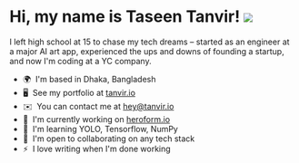 Hi, my name is Taseen Tanvir! ![](https://user-images.githubusercontent.com/18350557/176309783-0785949b-9127-417c-8b55-ab5a4333674e.gif)
======================================================================================================================================

I left high school at 15 to chase my tech dreams – started as an engineer at a major AI art app, experienced the ups and downs of founding a startup, and now I'm coding at a YC company.

* 🌍  I'm based in Dhaka, Bangladesh
* 🖥️  See my portfolio at [tanvir.io](http://tanvir.io)
* ✉️  You can contact me at [hey@tanvir.io](mailto:hey@tanvir.io)
* 🚀  I'm currently working on [heroform.io](http://heroform.io)
* 🧠  I'm learning YOLO, Tensorflow, NumPy
* 🤝  I'm open to collaborating on any tech stack
* ⚡  I love writing when I'm done working
